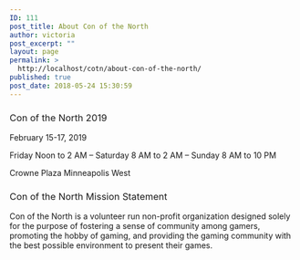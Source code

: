 ```yaml
---
ID: 111
post_title: About Con of the North
author: victoria
post_excerpt: ""
layout: page
permalink: >
  http://localhost/cotn/about-con-of-the-north/
published: true
post_date: 2018-05-24 15:30:59
---
```

<h3><span style="font-weight: 400;">Con of the North 2019</span></h3>
<span style="font-weight: 400;">February 15-17, 2019</span>

<span style="font-weight: 400;">Friday Noon to 2 AM – Saturday 8 AM to 2 AM – Sunday 8 AM to 10 PM</span>

<span style="font-weight: 400;">Crowne Plaza Minneapolis West</span>
<h3><span style="font-weight: 400;">Con of the North Mission Statement</span></h3>
<span style="font-weight: 400;">Con of the North is a volunteer run non-profit organization designed solely for the purpose of fostering a sense of community among gamers, promoting the hobby of gaming, and providing the gaming community with the best possible environment to present their games.</span>